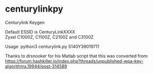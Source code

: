 # centurylinkpy
Centurylink Keygen

Default ESSID is CenturyLinkXXXX \
Zyxel C1000Z, C1100Z, C2100Z and C3100Z

Usage: python3 centurylink.py S140Y39019711

Thanks to drsnooker for his Matlab script that this was converted from: https://forum.hashkiller.io/index.php?threads/unpublished-wpa-key-algorithms.19944/post-314589
